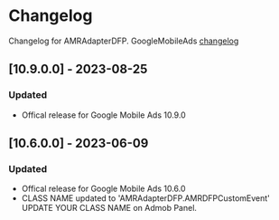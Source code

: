 # Changelog

Changelog for AMRAdapterDFP. 
GoogleMobileAds [changelog](https://developers.google.com/admob/ios/rel-notes)

## [10.9.0.0] - 2023-08-25
### Updated
- Offical release for Google Mobile Ads 10.9.0

## [10.6.0.0] - 2023-06-09
### Updated
- Offical release for Google Mobile Ads 10.6.0
- CLASS NAME updated to 'AMRAdapterDFP.AMRDFPCustomEvent' UPDATE YOUR CLASS NAME on Admob Panel.
